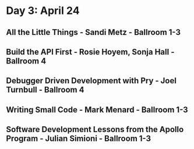 # Day 3: April 24

## All the Little Things - Sandi Metz - Ballroom 1-3

## Build the API First - Rosie Hoyem, Sonja Hall - Ballroom 4

## Debugger Driven Development with Pry - Joel Turnbull - Ballroom 4

## Writing Small Code - Mark Menard - Ballroom 1-3

## Software Development Lessons from the Apollo Program - Julian Simioni - Ballroom 1-3
